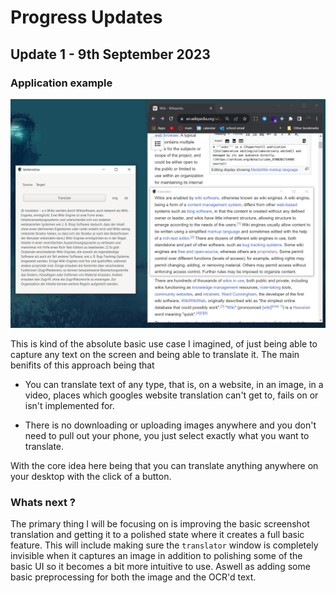 # Progress Updates

## Update 1 - 9th September 2023

### Application example

![first_prototype](./assets/progress_update1.png)

This is kind of the absolute basic use case I imagined, of just being able to capture any text on the screen and being able to translate it. The main benifits of this approach being that 

- You can translate text of any type, that is, on a website, in an image, in a video, places which googles website translation can't get to, fails on or isn't implemented for.

- There is no downloading or uploading images anywhere and you don't need to pull out your phone, you just select exactly what you want to translate.

With the core idea here being that you can translate anything anywhere on your desktop with the click of a button.

### Whats next ? 

The primary thing I will be focusing on is improving the basic screenshot translation and getting it to a polished state where it creates a full basic feature. This will include making sure the `translator` window is completely invisible when it captures an image in addition to polishing some of the basic UI so it becomes a bit more intuitive to use. Aswell as adding some basic preprocessing for both the image and the OCR'd text.
